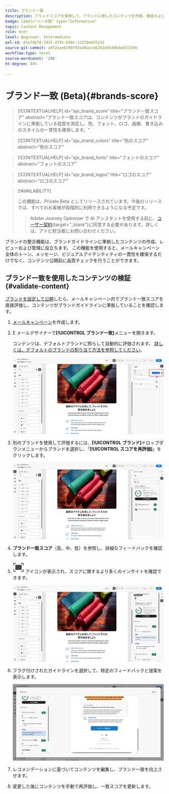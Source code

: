 ```yaml
---
title: ブランド一致
description: ブランドスコアを使用して、ブランドに即したコンテンツを作成、検証および管理する方法について説明します。
badge: label="ベータ版" type="Informative"
topic: Content Management
role: User
level: Beginner, Intermediate
exl-id: 01e74670-7431-4791-b98c-12278e6d3332
source-git-commit: a9f2eae6398f92a40accb62b1d4544bda031559c
workflow-type: tm+mt
source-wordcount: '286'
ht-degree: 84%

---
```


# ブランド一致 (Beta){#brands-score}

>[!CONTEXTUALHELP]
>id="ajo_brand_score"
>title="ブランド一致スコア"
>abstract="ブランド一致スコアは、コンテンツがブランドのガイドラインに準拠している程度を測定し、色、フォント、ロゴ、画像、書き込みのスタイルの一貫性を確保します。"

>[!CONTEXTUALHELP]
>id="ajo_brand_colors"
>title="色のスコア"
>abstract="色のスコア"

>[!CONTEXTUALHELP]
>id="ajo_brand_fonts"
>title="フォントのスコア"
>abstract="フォントのスコア"

>[!CONTEXTUALHELP]
>id="ajo_brand_logos"
>title="ロゴのスコア"
>abstract="ロゴのスコア"

>[!AVAILABILITY]
>
>この機能は、Private Beta としてリリースされています。今後のリリースでは、すべてのお客様が段階的に利用できるようになる予定です。
>>Adobe Journey Optimizer で AI アシスタントを使用する前に、[ユーザー契約](https://www.adobe.com/jp/legal/licenses-terms/adobe-dx-gen-ai-user-guidelines.html){target="_blank"}に同意する必要があります。詳しくは、アドビ担当者にお問い合わせください。

ブランドの整合機能は、ブランドガイドラインに準拠したコンテンツの作成、レビューおよび管理に役立ちます。 この機能を使用すると、メールキャンペーン全体のトーン、メッセージ、ビジュアルアイデンティティの一貫性を確保するだけでなく、コンテンツ公開前に品質チェックを行うことができます。

## ブランド一致を使用したコンテンツの検証 {#validate-content}

[ブランドを設定して公開](brands.md)したら、メールキャンペーン内でブランド一致スコアを直接評価し、コンテンツがブランドガイドラインに準拠していることを確認します。

1. [メールキャンペーン](../campaigns/create-campaign.md)を作成します。

1. E メールデザイナーで&#x200B;**[!UICONTROL ブランド一致]**&#x200B;メニューを開きます。

   コンテンツは、デフォルトブランドに照らして自動的に評価されます。 [詳しくは、デフォルトのブランドの割り当て方法を参照してください](brands.md)。

   ![](assets/brand-score-1.png)

1. 別のブランドを使用して評価するには、**[!UICONTROL ブランド]**&#x200B;ドロップダウンメニューからブランドを選択し、「**[!UICONTROL スコアを再評価]**」をクリックします。

   ![](assets/brand-score-2.png)

1. **ブランド一致スコア**（高、中、低）を参照し、詳細なフィードバックを確認します。

1. ![ 全画面表示アイコンをクリックすると、詳細なインサイト ](assets/do-not-localize/Smock_FullScreen_18_N.svg " 全画面 ") アイコンが表示され、スコアに関するより多くのインサイトを確認できます。

   ![](assets/brand-score-3.png)

1. フラグ付けされたガイドラインを選択して、特定のフィードバックと提案を表示します。

   ![](assets/brand-score-4.png)

1. レコメンデーションに基づいてコンテンツを編集し、ブランド一致を向上させます。

1. 変更した後にコンテンツを手動で再評価し、一致スコアを更新します。
